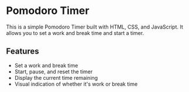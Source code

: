 # Pomodoro Timer

This is a simple Pomodoro Timer built with HTML, CSS, and JavaScript. It allows you to set a work and break time and start a timer.

## Features

- Set a work and break time
- Start, pause, and reset the timer
- Display the current time remaining
- Visual indication of whether it's work or break time